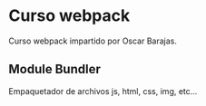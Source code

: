 # Curso webpack

Curso webpack impartido por Oscar Barajas.


## Module Bundler

Empaquetador de archivos js, html, css, img, etc...